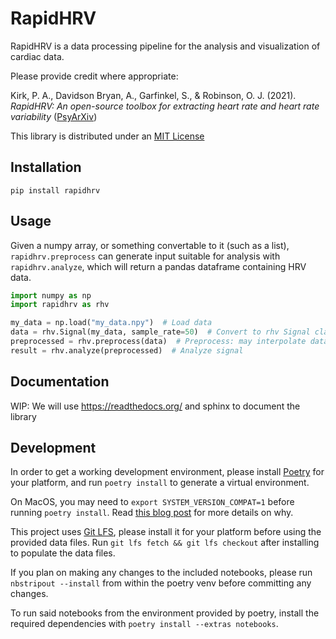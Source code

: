# RapidHRV

RapidHRV is a data processing pipeline for the analysis and visualization of cardiac data.

Please provide credit where appropriate:

Kirk, P. A., Davidson Bryan, A., Garfinkel, S., & Robinson, O. J. (2021).
_RapidHRV: An open-source toolbox for extracting heart rate and heart rate variability_
([PsyArXiv](https://doi.org/10.31234/osf.io/3ewgz))

This library is distributed under an 
[MIT License](https://raw.githubusercontent.com/peterakirk/RapidHRV/main/LICENSE)

## Installation

```shell
pip install rapidhrv
```

## Usage

Given a numpy array, or something convertable to it (such as a list),
`rapidhrv.preprocess` can generate input suitable for analysis with
`rapidhrv.analyze`, which will return a pandas dataframe containing HRV data.

```python
import numpy as np
import rapidhrv as rhv

my_data = np.load("my_data.npy")  # Load data
data = rhv.Signal(my_data, sample_rate=50)  # Convert to rhv Signal class
preprocessed = rhv.preprocess(data)  # Preprocess: may interpolate data, check the docstring on `rapidhrv.preprocess`
result = rhv.analyze(preprocessed)  # Analyze signal
```

## Documentation

WIP: We will use https://readthedocs.org/ and sphinx to document the library

## Development

In order to get a working development environment,
please install [Poetry](https://python-poetry.org/) for your platform,
and run `poetry install` to generate a virtual environment.

On MacOS, you may need to `export SYSTEM_VERSION_COMPAT=1` before running `poetry install`.
Read [this blog post](https://eclecticlight.co/2020/08/13/macos-version-numbering-isnt-so-simple/)
for more details on why.

This project uses [Git LFS](https://git-lfs.github.com),
please install it for your platform before using the provided data files.
Run `git lfs fetch && git lfs checkout` after installing to populate the data files.

If you plan on making any changes to the included notebooks,
please run `nbstripout --install` from within the poetry venv before committing any changes.

To run said notebooks from the environment provided by poetry,
install the required dependencies with `poetry install --extras notebooks`.

